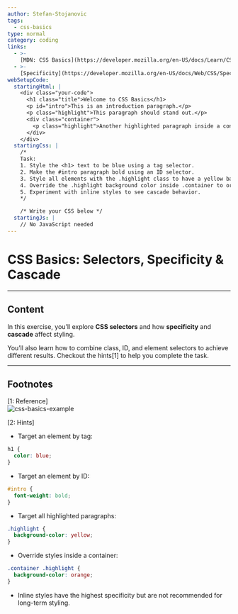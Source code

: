 ```yaml
---
author: Stefan-Stojanovic
tags:
  - css-basics
type: normal
category: coding
links:
  - >-
    [MDN: CSS Basics](https://developer.mozilla.org/en-US/docs/Learn/CSS/Building_blocks/Cascade_and_inheritance){website}
  - >-
    [Specificity](https://developer.mozilla.org/en-US/docs/Web/CSS/Specificity){website}
webSetupCode:
  startingHtml: |
    <div class="your-code">
      <h1 class="title">Welcome to CSS Basics</h1>
      <p id="intro">This is an introduction paragraph.</p>
      <p class="highlight">This paragraph should stand out.</p>
      <div class="container">
        <p class="highlight">Another highlighted paragraph inside a container.</p>
      </div>
    </div>
  startingCss: |
    /* 
    Task:
    1. Style the <h1> text to be blue using a tag selector.
    2. Make the #intro paragraph bold using an ID selector.
    3. Style all elements with the .highlight class to have a yellow background.
    4. Override the .highlight background color inside .container to orange.
    5. Experiment with inline styles to see cascade behavior.
    */

    /* Write your CSS below */
  startingJs: |
    // No JavaScript needed
---
```


# CSS Basics: Selectors, Specificity & Cascade

---

## Content

In this exercise, you’ll explore **CSS selectors** and how **specificity** and **cascade** affect styling.

You’ll also learn how to combine class, ID, and element selectors to achieve different results. Checkout the hints[1] to help you complete the task.

---

## Footnotes

[1: Reference]  
![css-basics-example](https://img.enkipro.com/2e6f97afb190936d1b4376bbb253d5c7.jpeg)

[2: Hints]

- Target an element by tag:

```css
h1 {
  color: blue;
}
```

- Target an element by ID:

```css
#intro {
  font-weight: bold;
}
```

- Target all highlighted paragraphs:

```css
.highlight {
  background-color: yellow;
}
```

- Override styles inside a container:

```css
.container .highlight {
  background-color: orange;
}
```

- Inline styles have the highest specificity but are not recommended for long-term styling.
